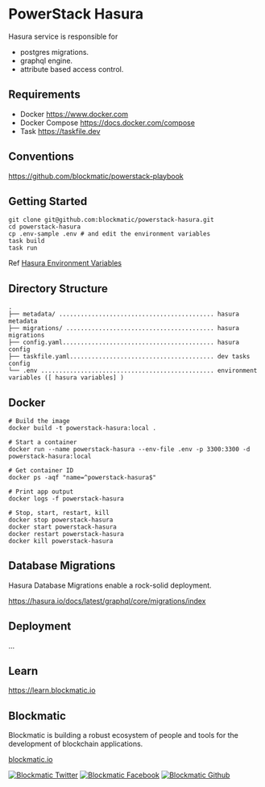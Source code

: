 # PowerStack Hasura

Hasura service is responsible for 

- postgres migrations.
- graphql engine.
- attribute based access control.

## Requirements

- Docker https://www.docker.com
- Docker Compose https://docs.docker.com/compose
- Task https://taskfile.dev

## Conventions

https://github.com/blockmatic/powerstack-playbook

## Getting Started

```
git clone git@github.com:blockmatic/powerstack-hasura.git
cd powerstack-hasura
cp .env-sample .env # and edit the environment variables
task build
task run
```

Ref [Hasura Environment Variables](https://hasura.io/docs/latest/graphql/core/hasura-cli/config-reference/#environment-variables)

## Directory Structure

```
.
├── metadata/ ........................................... hasura metadata
├── migrations/ ......................................... hasura migrations
├── config.yaml.......................................... hasura config
├── taskfile.yaml........................................ dev tasks config
└── .env ................................................ environment variables ([ hasura variables] )
```

## Docker

```
# Build the image
docker build -t powerstack-hasura:local .

# Start a container
docker run --name powerstack-hasura --env-file .env -p 3300:3300 -d powerstack-hasura:local

# Get container ID
docker ps -aqf "name=^powerstack-hasura$"

# Print app output
docker logs -f powerstack-hasura

# Stop, start, restart, kill
docker stop powerstack-hasura
docker start powerstack-hasura
docker restart powerstack-hasura
docker kill powerstack-hasura
```

## Database Migrations

Hasura Database Migrations enable a rock-solid deployment.

https://hasura.io/docs/latest/graphql/core/migrations/index

## Deployment

...

## Learn

https://learn.blockmatic.io

## Blockmatic

Blockmatic is building a robust ecosystem of people and tools for the development of blockchain applications.

[blockmatic.io](https://blockmatic.io)

<!-- Please don't remove this: Grab your social icons from https://github.com/carlsednaoui/gitsocial -->

<!-- display the social media buttons in your README -->

[![Blockmatic Twitter][1.1]][1]
[![Blockmatic Facebook][2.1]][2]
[![Blockmatic Github][3.1]][3]

<!-- links to social media icons -->
<!-- no need to change these -->

<!-- icons with padding -->

[1.1]: http://i.imgur.com/tXSoThF.png 'twitter icon with padding'
[2.1]: http://i.imgur.com/P3YfQoD.png 'facebook icon with padding'
[3.1]: http://i.imgur.com/0o48UoR.png 'github icon with padding'

<!-- icons without padding -->

[1.2]: http://i.imgur.com/wWzX9uB.png 'twitter icon without padding'
[2.2]: http://i.imgur.com/fep1WsG.png 'facebook icon without padding'
[3.2]: http://i.imgur.com/9I6NRUm.png 'github icon without padding'

<!-- links to your social media accounts -->
<!-- update these accordingly -->

[1]: http://www.twitter.com/blockmatic_io
[2]: http://fb.me/blockmatic.io
[3]: http://www.github.com/blockmatic

<!-- Please don't remove this: Grab your social icons from https://github.com/carlsednaoui/gitsocial -->
